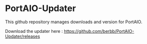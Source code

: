 # PortAIO-Updater
This github repository manages downloads and version for PortAIO.

Download the updater here : https://github.com/berbb/PortAIO-Updater/releases
